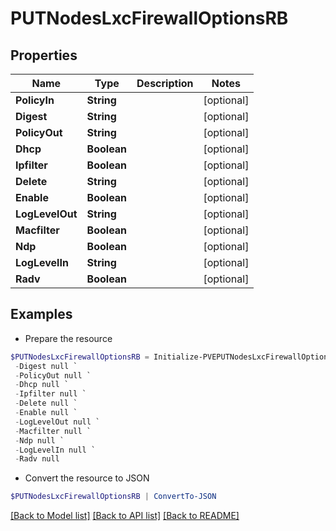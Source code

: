 # PUTNodesLxcFirewallOptionsRB
## Properties

Name | Type | Description | Notes
------------ | ------------- | ------------- | -------------
**PolicyIn** | **String** |  | [optional] 
**Digest** | **String** |  | [optional] 
**PolicyOut** | **String** |  | [optional] 
**Dhcp** | **Boolean** |  | [optional] 
**Ipfilter** | **Boolean** |  | [optional] 
**Delete** | **String** |  | [optional] 
**Enable** | **Boolean** |  | [optional] 
**LogLevelOut** | **String** |  | [optional] 
**Macfilter** | **Boolean** |  | [optional] 
**Ndp** | **Boolean** |  | [optional] 
**LogLevelIn** | **String** |  | [optional] 
**Radv** | **Boolean** |  | [optional] 

## Examples

- Prepare the resource
```powershell
$PUTNodesLxcFirewallOptionsRB = Initialize-PVEPUTNodesLxcFirewallOptionsRB  -PolicyIn null `
 -Digest null `
 -PolicyOut null `
 -Dhcp null `
 -Ipfilter null `
 -Delete null `
 -Enable null `
 -LogLevelOut null `
 -Macfilter null `
 -Ndp null `
 -LogLevelIn null `
 -Radv null
```

- Convert the resource to JSON
```powershell
$PUTNodesLxcFirewallOptionsRB | ConvertTo-JSON
```

[[Back to Model list]](../README.md#documentation-for-models) [[Back to API list]](../README.md#documentation-for-api-endpoints) [[Back to README]](../README.md)


